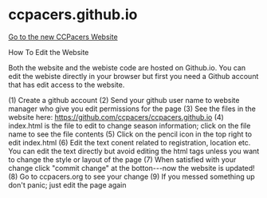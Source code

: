 # ccpacers.github.io
[Go to the new CCPacers Website](https://ccpacers.github.io)

How To Edit the Website

Both the website and the webiste code are hosted on Github.io. You can edit the webiste directly in your browser but first you need a Github account that has edit access to the website.

(1) Create a github account
(2) Send your github user name to website manager who give you edit permissions for the page
(3) See the files in the website here: https://github.com/ccpacers/ccpacers.github.io
(4) index.html is the file to edit to change season information; click on the file name to see the file contents
(5) Click on the pencil icon in the top right to edit index.html
(6) Edit the text conent related to registration, location etc. You can edit the text directly but avoid editing the html tags unless you want to change the style or layout of the page
(7) When satisfied with your change click "commit change" at the botton---now the website is updated!
(8) Go to ccpacers.org to see your change
(9) If you messed something up don't panic; just edit the page again



